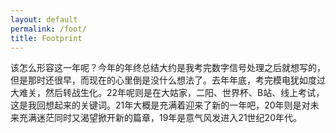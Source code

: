 ```yaml
---
layout: default
permalink: /foot/  
title: Footprint
---
```


该怎么形容这一年呢？今年的年终总结大约是我考完数字信号处理之后就想写的，但是那时还很早，而现在的心里倒是没什么想法了。去年年底，考完模电犹如度过大难关，然后转战生化。22年呢则是在大姑家，二阳、世界杯、B站、线上考试，这是我回想起来的关键词。21年大概是充满着迎来了新的一年吧，20年则是对未来充满迷茫同时又渴望掀开新的篇章，19年是意气风发进入21世纪20年代。
